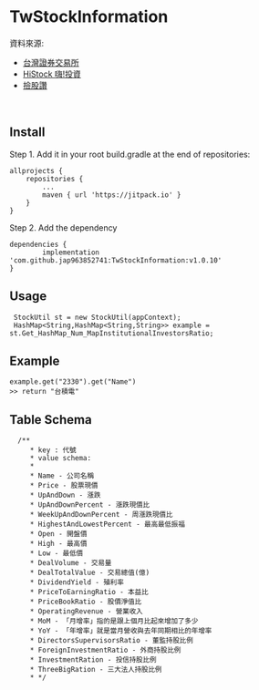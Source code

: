 # TwStockInformation

資料來源:

* [台灣證券交易所](https://www.twse.com.tw/)
* [HiStock 嗨!投資](https://histock.tw/)
* [撿股讚](https://stock.wespai.com/)
</br>

## Install
 Step 1. Add it in your root build.gradle at the end of repositories:

	allprojects {
		repositories {
			...
			maven { url 'https://jitpack.io' }
		}
	}
 Step 2. Add the dependency

	dependencies {
	        implementation 'com.github.jap963852741:TwStockInformation:v1.0.10'
	}
  
  ## Usage

     StockUtil st = new StockUtil(appContext);
     HashMap<String,HashMap<String,String>> example = st.Get_HashMap_Num_MapInstitutionalInvestorsRatio;
 
 ## Example
    example.get("2330").get("Name")
    >> return "台積電"
    
  ## Table Schema
      /**
         * key : 代號
         * value schema:
         *
         * Name - 公司名稱
         * Price - 股票現價
         * UpAndDown - 漲跌
         * UpAndDownPercent - 漲跌現價比
         * WeekUpAndDownPercent - 周漲跌現價比
         * HighestAndLowestPercent - 最高最低振福
         * Open - 開盤價
         * High - 最高價
         * Low - 最低價
         * DealVolume - 交易量
         * DealTotalValue - 交易總值(億)
         * DividendYield - 殖利率
         * PriceToEarningRatio - 本益比
         * PriceBookRatio - 股價淨值比
         * OperatingRevenue - 營業收入
         * MoM - 「月增率」指的是跟上個月比起來增加了多少
         * YoY - 「年增率」就是當月營收與去年同期相比的年增率
         * DirectorsSupervisorsRatio - 董監持股比例
         * ForeignInvestmentRatio - 外商持股比例
         * InvestmentRation - 投信持股比例
         * ThreeBigRation - 三大法人持股比例
         * */
